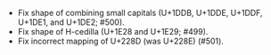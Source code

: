  * Fix shape of combining small capitals (U+1DDB, U+1DDE, U+1DDF, U+1DE1, and U+1DE2; #500).
 * Fix shape of H-cedilla (U+1E28 and U+1E29; #499).
 * Fix incorrect mapping of U+228D (was U+228E) (#501).